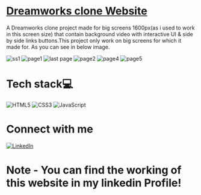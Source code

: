 # [Dreamworks clone Website](https://shivamxbisht.github.io/Dreamworks-Clone-Website/)
A Dreamworks clone project made for big screens 1600px(as i used to work in this screen size) that contain background video with interactive UI & side by side links buttons.This project only work on big screens for which it made for.
As you can see in below image.

![ss1](https://github.com/ShivamxBisht/Dreamworks-Clone-Website/assets/148674357/9e5843ab-f0d8-44f7-a56e-3f357ec99a2a)
![page1](https://github.com/ShivamxBisht/Dreamworks-Clone-Website/assets/148674357/b54fec3f-7ea8-43b7-8ca1-9baf63e46891)
![last page](https://github.com/ShivamxBisht/Dreamworks-Clone-Website/assets/148674357/0c770fe1-d6b8-4c68-859f-bf1eb9220f4e)
![page2](https://github.com/ShivamxBisht/Dreamworks-Clone-Website/assets/148674357/4dd9343d-80a9-4fef-99bf-e6aad85c5fe5)
![page4](https://github.com/ShivamxBisht/Dreamworks-Clone-Website/assets/148674357/fb44a9a2-5c81-47df-851c-579a226479c2)
![page5](https://github.com/ShivamxBisht/Dreamworks-Clone-Website/assets/148674357/665efced-e9f0-4ce3-aba7-1cca37d819be)


# Tech stack💻
![HTML5](https://img.shields.io/badge/html5-%23E34F26.svg?style=for-the-badge&logo=html5&logoColor=white) ![CSS3](https://img.shields.io/badge/css3-%231572B6.svg?style=for-the-badge&logo=css3&logoColor=white) ![JavaScript](https://img.shields.io/badge/javascript-%23323330.svg?style=for-the-badge&logo=javascript&logoColor=%23F7DF1E)
# Connect with me
[![LinkedIn](https://img.shields.io/badge/linkedin-%230077B5.svg?style=for-the-badge&logo=linkedin&logoColor=white)](https://in.linkedin.com/in/shivam-bisht25)
# Note - You can find the working of this website in my linkedin Profile!
